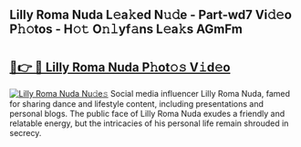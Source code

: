 ## Lilly Roma Nuda L𝚎a𝚔ed N𝚞𝚍e - Part-wd7 Vi𝚍𝚎o P𝚑𝚘tos - H𝚘𝚝 O𝚗𝚕yf𝚊ns L𝚎a𝚔s AGmFm

# <h2><a href="http://kfbawub.oniu.top/?m=Lilly+Roma+Nuda">🔗👉 🔴 Lilly Roma Nuda P𝚑ot𝚘𝚜 V𝚒d𝚎o</a></h2>

[![Lilly Roma Nuda Nu𝚍e𝚜](https://i.imgur.com/0qMVB7G.gif)](http://kfbawub.oniu.top/?m=Lilly+Roma+Nuda)
Social media influencer Lilly Roma Nuda, famed for sharing dance and lifestyle content, including presentations and personal blogs. The public face of Lilly Roma Nuda exudes a friendly and relatable energy, but the intricacies of his personal life remain shrouded in secrecy.  
